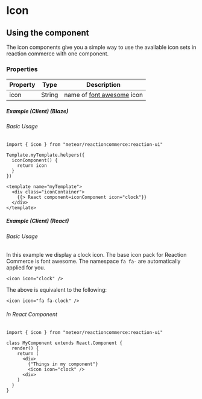 # Icon

## Using the component

The icon components give you a simple way to use the available icon sets in reaction commerce with one component.

### Properties

Property                       | Type     | Description
------------------------------ | -------- | -----------------------------------------------------------------------------
icon                           | String   | name of [font awesome](https://fortawesome.github.io/Font-Awesome/) icon

##### Example (Client) (Blaze)

###### Basic Usage

```
import { icon } from "meteor/reactioncommerce:reaction-ui"

Template.myTemplate.helpers({
  iconComponent() {
    return icon
  }
})
```

```
<template name="myTemplate">
  <div class="iconContainer">
    {{> React component=iconComponent icon="clock"}}
  </div>
</template>
```
##### Example (Client) (React)

###### Basic Usage
In this example we display a clock icon. The base icon pack for Reaction Commerce is font awesome. The namespace `fa fa-` are automatically applied for you.

```
<icon icon="clock" />
```

The above is equivalent to the following:

```
<icon icon="fa fa-clock" />
```

###### In React Component
```
import { icon } from "meteor/reactioncommerce:reaction-ui"

class MyComponent extends React.Component {
  render() {
    return (
      <div>
        {"Things in my component"}
        <icon icon="clock" />
      <div>
    )
  }
}
```
